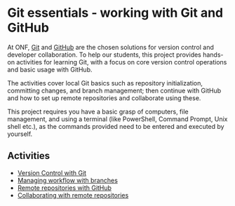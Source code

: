 # Git essentials - working with Git and GitHub

At ONF, [Git](https://git-scm.com/) and [GitHub](https://github.com/) are the chosen solutions for version control and developer collaboration. To help our students, this project provides hands-on activities for learning Git, with a focus on core version control operations and basic usage with GitHub.

The activities cover local Git basics such as repository initialization, committing changes, and branch management; then continue with GitHub and how to set up remote repositories and collaborate using these.

This project requires you have a basic grasp of computers, file management, and using a terminal (like PowerShell, Command Prompt, Unix shell etc.), as the commands provided need to be entered and executed by yourself.

## Activities
* [Version Control with Git](./Version%20Control%20with%20Git.md)
* [Managing workflow with branches](./Managing%20workflow%20with%20branches.md)
* [Remote repositories with GitHub](./Remote%20repositories%20with%20GitHub.md)
* [Collaborating with remote repositories](./Collaborating%20with%20remote%20repositories.md)